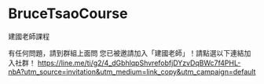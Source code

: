 # BruceTsaoCourse
 建國老師課程

有任何問題，請到群組上面問
您已被邀請加入「建國老師」！請點選以下連結加入社群！
https://line.me/ti/g2/4_dGbhlqpShvrefobfjDYzvDqBWc7f4PHL-nbA?utm_source=invitation&utm_medium=link_copy&utm_campaign=default
